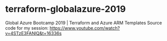 # terraform-globalazure-2019
Global Azure Bootcamp 2019 | Terraform and Azure ARM Templates
Source code for my session: https://www.youtube.com/watch?v=4STzE3FANlQ&t=16336s
